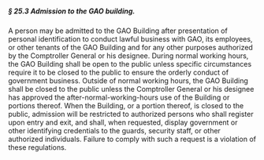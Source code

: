 ##### § 25.3 Admission to the GAO building. #####

A person may be admitted to the GAO Building after presentation of personal identification to conduct lawful business with GAO, its employees, or other tenants of the GAO Building and for any other purposes authorized by the Comptroller General or his designee. During normal working hours, the GAO Building shall be open to the public unless specific circumstances require it to be closed to the public to ensure the orderly conduct of government business. Outside of normal working hours, the GAO Building shall be closed to the public unless the Comptroller General or his designee has approved the after-normal-working-hours use of the Building or portions thereof. When the Building, or a portion thereof, is closed to the public, admission will be restricted to authorized persons who shall register upon entry and exit, and shall, when requested, display government or other identifying credentials to the guards, security staff, or other authorized individuals. Failure to comply with such a request is a violation of these regulations.
